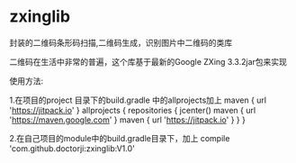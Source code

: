 # zxinglib
封装的二维码条形码扫描,二维码生成，识别图片中二维码的类库


二维码在生活中非常的普遍，这个库基于最新的Google ZXing 3.3.2jar包来实现


使用方法:



1.在项目的project 目录下的build.gradle 中的allprojects加上 maven { url 'https://jitpack.io' }
allprojects {
    repositories {
        jcenter()
        maven { url 'https://maven.google.com' }
        maven { url 'https://jitpack.io' }
    }
}



2.在自己项目的module中的build.gradle目录下，加上 compile 'com.github.doctorji:zxinglib:V1.0'
